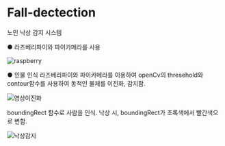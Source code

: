 # Fall-dectection
노인 낙상 감지 시스템

● 라즈베리파이와 파이카메라를 사용

![raspberry](https://user-images.githubusercontent.com/61223256/104096280-e994ea00-52de-11eb-95ae-ab803c111830.png)

● 인물 인식
  라즈베리파이와 파이카메라를 이용하여 openCv의 thresehold와 contour함수를 사용하여 동적인 물체를 이진화, 감지함.

 ![영상이진화](https://user-images.githubusercontent.com/61223256/104096293-029d9b00-52df-11eb-9d5f-13bc6b78ff24.png)

  boundingRect 함수로 사람을 인식. 낙상 시, boundingRect가 초록색에서 빨간색으로 변함.
  
  ![낙상감지](https://user-images.githubusercontent.com/61223256/104096666-56a87f80-52df-11eb-8fbd-23f2e82966c3.png)
  
  
